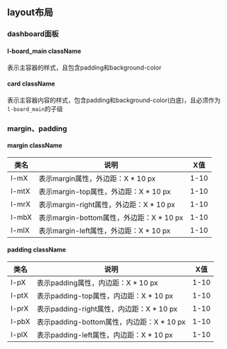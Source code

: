 ## layout布局

### dashboard面板
#### l-board_main className
表示主容器的样式，且包含padding和background-color

#### card className
表示主容器内容的样式，包含padding和background-color(白底)，且必须作为`l-board_main`的子级

### margin、padding
#### margin className
| 类名   | 说明                              | X值   |
|------|---------------------------------|-----|
| l-mX | 表示margin属性，外边距：X * 10 px        | 1-10|
| l-mtX | 表示margin-top属性，外边距：X * 10 px    |1-10|
| l-mrX | 表示margin-right属性，外边距：X * 10 px  |1-10|
| l-mbX | 表示margin-bottom属性，外边距：X * 10 px |1-10|
| l-mlX | 表示margin-left属性，外边距：X * 10 px   |1-10|

#### padding className
| 类名    | 说明                               | X值   |
|-------|----------------------------------|-----|
| l-pX  | 表示padding属性，内边距：X * 10 px        | 1-10|
| l-ptX | 表示padding-top属性，内边距：X * 10 px    |1-10|
| l-prX | 表示padding-right属性，内边距：X * 10 px  |1-10|
| l-pbX | 表示padding-bottom属性，内边距：X * 10 px |1-10|
| l-plX | 表示padding-left属性，内边距：X * 10 px   |1-10|